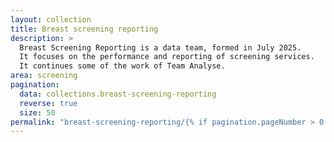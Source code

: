 ```yaml
---
layout: collection
title: Breast screening reporting
description: >
  Breast Screening Reporting is a data team, formed in July 2025.
  It focuses on the performance and reporting of screening services.
  It continues some of the work of Team Analyse.
area: screening
pagination:
  data: collections.breast-screening-reporting
  reverse: true
  size: 50
permalink: "breast-screening-reporting/{% if pagination.pageNumber > 0 %}page/{{ pagination.pageNumber + 1 }}{% endif %}/"
---
```

